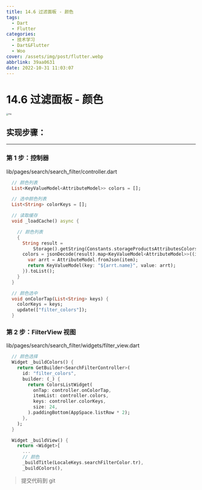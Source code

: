 ```yaml
---
title: 14.6 过滤面板 - 颜色
tags:
  - Dart
  - Flutter
categories:
  - 技术学习
  - Dart&Flutter
  - Woo
cover: /assets/img/post/flutter.webp
abbrlink: 39aa0631
date: 2022-10-31 11:03:07
---
```


# 14.6 过滤面板 - 颜色

<img src="https://ducafecat.oss-cn-beijing.aliyuncs.com/podcast/image_JsZEk5LjBr.png" alt="img" style="zoom:33%;" />

## 实现步骤：

---

### 第 1 步：控制器

lib/pages/search/search_filter/controller.dart

```dart
  // 颜色列表
  List<KeyValueModel<AttributeModel>> colors = [];
```

```dart
  // 选中颜色列表
  List<String> colorKeys = [];
```

```dart
  // 读取缓存
  void _loadCache() async {

    // 颜色列表
    {
      String result =
          Storage().getString(Constants.storageProductsAttributesColors);
      colors = jsonDecode(result).map<KeyValueModel<AttributeModel>>((item) {
        var arrt = AttributeModel.fromJson(item);
        return KeyValueModel(key: "${arrt.name}", value: arrt);
      }).toList();
    }
  }
```

```dart
  // 颜色选中
  void onColorTap(List<String> keys) {
    colorKeys = keys;
    update(["filter_colors"]);
  }
```

### 第 2 步：FilterView 视图

lib/pages/search/search_filter/widgets/filter_view.dart

```dart
  // 颜色选择
  Widget _buildColors() {
    return GetBuilder<SearchFilterController>(
      id: "filter_colors",
      builder: (_) {
        return ColorsListWidget(
          onTap: controller.onColorTap,
          itemList: controller.colors,
          keys: controller.colorKeys,
          size: 24,
        ).paddingBottom(AppSpace.listRow * 2);
      },
    );
  }
```

```dart
  Widget _buildView() {
    return <Widget>[
      ...
      // 颜色
      _buildTitle(LocaleKeys.searchFilterColor.tr),
      _buildColors(),
```

> 提交代码到 git

